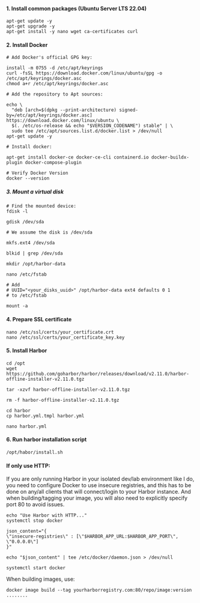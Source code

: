 #### 1. Install common packages (Ubuntu Server LTS 22.04)

```
apt-get update -y
apt-get upgrade -y
apt-get install -y nano wget ca-certificates curl
```

#### 2. Install Docker

```
# Add Docker's official GPG key:

install -m 0755 -d /etc/apt/keyrings
curl -fsSL https://download.docker.com/linux/ubuntu/gpg -o /etc/apt/keyrings/docker.asc
chmod a+r /etc/apt/keyrings/docker.asc

# Add the repository to Apt sources:

echo \
  "deb [arch=$(dpkg --print-architecture) signed-by=/etc/apt/keyrings/docker.asc] https://download.docker.com/linux/ubuntu \
  $(. /etc/os-release && echo "$VERSION_CODENAME") stable" | \
  sudo tee /etc/apt/sources.list.d/docker.list > /dev/null
apt-get update -y

# Install docker:

apt-get install docker-ce docker-ce-cli containerd.io docker-buildx-plugin docker-compose-plugin

# Verify Docker Version
docker --version
```

##### 3. Mount a virtual disk

```
# Find the mounted device:
fdisk -l

gdisk /dev/sda

# We assume the disk is /dev/sda

mkfs.ext4 /dev/sda

blkid | grep /dev/sda

mkdir /opt/harbor-data

nano /etc/fstab

# Add
# UUID="<your_disks_uuid>" /opt/harbor-data ext4 defaults 0 1
# to /etc/fstab

mount -a
```

#### 4. Prepare SSL certificate

```
nano /etc/ssl/certs/your_certificate.crt
nano /etc/ssl/certs/your_certificate_key.key
```

#### 5. Install Harbor

```
cd /opt
wget https://github.com/goharbor/harbor/releases/download/v2.11.0/harbor-offline-installer-v2.11.0.tgz

tar -xzvf harbor-offline-installer-v2.11.0.tgz

rm -f harbor-offline-installer-v2.11.0.tgz

cd harbor
cp harbor.yml.tmpl harbor.yml

nano harbor.yml
```

#### 6. Run harbor installation script
```
/opt/habor/install.sh
```


#### If only use HTTP:

If you are only running Harbor in your isolated dev/lab environment like I do, you need to configure Docker to use insecure registries, and this has to be done on any/all clients that will connect/login to your Harbor instance. And when building/tagging your image, you will also need to explicitly specify port 80 to avoid issues.

```
echo "Use Harbor with HTTP..."
systemctl stop docker

json_content="{
\"insecure-registries\" : [\"$HARBOR_APP_URL:$HARBOR_APP_PORT\", \"0.0.0.0\"]
}"

echo "$json_content" | tee /etc/docker/daemon.json > /dev/null

systemctl start docker
```

When building images, use:

```
docker image build --tag yourharborregistry.com:80/repo/image:version ........
```
